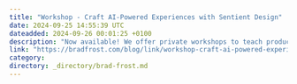 ```yaml
---
title: "Workshop - Craft AI-Powered Experiences with Sentient Design"
date: 2024-09-25 14:55:39 UTC
dateadded: 2024-09-26 00:01:25 +0100
description: "Now available! We offer private workshops to teach product and design teams to imagine, design, and deliver AI-powered features and products. It’s all backed by Big Medium’s Sentient Design methodology, a practical framework for designing intelligent interfaces that are radically […]"
link: "https://bradfrost.com/blog/link/workshop-craft-ai-powered-experiences-with-sentient-design/"
category:
directory: _directory/brad-frost.md
---
```

